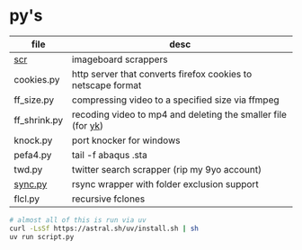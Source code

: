 # py's

| file                                                               | desc                                                                                         |
| ------------------------------------------------------------------ | -------------------------------------------------------------------------------------------- |
| [scr](https://github.com/ntrrpt/misc/tree/main/py/scr)             | imageboard scrappers                                                                         |
| cookies.py                                                         | http server that converts firefox cookies to netscape format                                 |
| ff_size.py                                                         | compressing video to a specified size via ffmpeg                                             |
| ff_shrink.py                                                       | recoding video to mp4 and deleting the smaller file (for [yk](https://github.com/ntrrpt/yk)) |
| knock.py                                                           | port knocker for windows                                                                     |
| pefa4.py                                                           | tail -f abaqus .sta                                                                          |
| twd.py                                                             | twitter search scrapper (rip my 9yo account)                                                 |
| [sync.py](https://github.com/ntrrpt/misc/blob/main/termux/sync.py) | rsync wrapper with folder exclusion support                                                  |
| flcl.py                                                            | recursive fclones                                                                            |

```bash
# almost all of this is run via uv
curl -LsSf https://astral.sh/uv/install.sh | sh
uv run script.py
```
